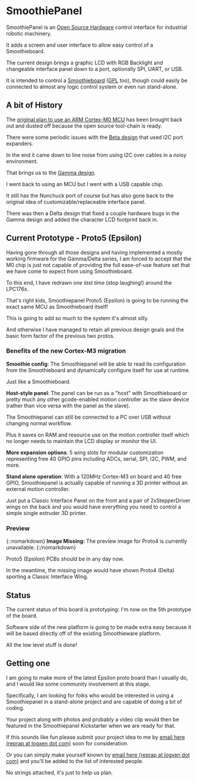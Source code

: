 # SmoothiePanel

SmoothiePanel is an [Open Source Hardware](http://en.wikipedia.org/wiki/Open-source_hardware) control interface for industrial robotic machinery.

It adds a screen and user interface to allow easy control of a Smoothieboard.

The current design brings a graphic LCD with RGB Backlight and changeable interface panel down to a port, optionally SPI, UART, or USB.

It is intended to control a [Smoothieboard](smoothieboard) ([GPL](http://en.wikipedia.org/wiki/Gpl) too), though could easily be connected to almost any logic control system or even run stand-alone.

## A bit of History

The [original plan to use an ARM Cortex-M0 MCU](smoothiepanelalpha) has been brought back out and dusted off because the open source tool-chain is ready.

There were some periodic issues with the [Beta design](smoothiepanel-beta) that used I2C port expanders.

In the end it came down to line noise from using I2C over cables in a noisy environment.

That brings us to the [Gamma design](smoothiepanel-gamma).

I went back to using an MCU but I went with a USB capable chip.

It still has the Nunchuck port of course but has also gone back to the original idea of customizable/replaceable interface panel.

There was then a Delta design that fixed a couple hardware bugs in the Gamma design and added the character LCD footprint back in.

## Current Prototype - Proto5 (Epsilon)

Having gone through all those designs and having implemented a mostly working firmware for the Gamma/Delta series, I am forced to accept that the M0 chip is just not capable of providing the full ease-of-use feature set that we have come to expect from using Smoothieboard.

To this end, I have redrawn *one last time* (stop laughing!) around the LPC176x.

That's right kids, Smoothiepanel Proto5 (Epsilon) is going to be running the exact same MCU as Smoothieboard itself!

This is going to add so much to the system it's almost silly.

And otherwise I have managed to retain all previous design goals and the basic form factor of the previous two protos.

### Benefits of the new Cortex-M3 migration

**Smoothie config**: The Smoothiepanel will be able to read its configuration from the Smoothieboard and dynamically configure itself for use at runtime.

Just like a Smoothieboard.

**Host-style panel**: The panel can be run as a "host" with Smoothieboard or pretty much any other gcode-enabled motion controller as the slave device (rather than vice versa with the panel as the slave).

The Smoothiepanel can still be connected to a PC over USB without changing normal workflow.

Plus it saves on RAM and resource use on the motion controller itself which no longer needs to maintain the LCD display or monitor the UI.

**More expansion options**: 5 wing slots for modular customization representing free 40 GPIO pins including ADCs, serial, SPI, I2C, PWM, and more.

**Stand alone operation**: With a 120MHz Cortex-M3 on board and 40 free GPIO, Smoothiepanel is actually capable of running a 3D printer without an external motion controller.

Just put a Classic Interface Panel on the front and a pair of 2xStepperDriver wings on the back and you would have everything you need to control a simple single extruder 3D printer.

### Preview

{::nomarkdown}
<sl-alert variant="warning" open>
  <sl-icon slot="icon" name="image"></sl-icon>
  <strong>Image Missing:</strong> The preview image for Proto4 is currently unavailable.
</sl-alert>
{:/nomarkdown}

Proto5 (Epsilon) PCBs should be in any day now.

In the meantime, the missing image would have shown Proto4 (Delta) sporting a Classic Interface Wing.

## Status

The current status of this board is prototyping: I'm now on the 5th prototype of the board.

Software side of the new platform is going to be made extra easy because it will be based directly off of the existing Smoothieware platform.

All the low level stuff is done!

## Getting one

I am going to make more of the latest Epsilon proto board than I usually do, and I would like some community involvement at this stage.

Specifically, I am looking for folks who would be interested in using a Smoothiepanel in a stand-alone project and are capable of doing a bit of coding.

Your project along with photos and probably a video clip would then be featured in the Smoothiepanel Kickstarter when we are ready for that.

If this sounds like fun please submit your project idea to me by [email here (reprap at logxen dot com)](mailto:reprap@logxen.com) soon for consideration.

Or you can simply make yourself known by [email here (reprap at logxen dot com)](mailto:reprap@logxen.com) and you'll be added to the list of interested people.

No strings attached, it's just to help us plan.
